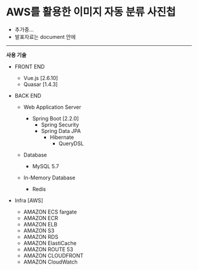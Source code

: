 # AWS를 활용한 이미지 자동 분류 사진첩  

* 추가중...
* 발표자료는 document 안에

****
**사용 기술**
+ FRONT END
  + Vue.js [2.6.10]
  + Quasar [1.4.3]
     
+ BACK END
  + Web Application Server
    + Spring Boot [2.2.0]
      + Spring Security
      + Spring Data JPA
        + Hibernate
          + QueryDSL
  
  + Database
    + MySQL 5.7
  
  + In-Memory Database
    + Redis
    
+ Infra [AWS]
  + AMAZON ECS fargate
  + AMAZON ECR
  + AMAZON ELB
  + AMAZON S3
  + AMAZON RDS
  + AMAZON ElastiCache
  + AMAZON ROUTE 53
  + AMAZON CLOUDFRONT
  + AMAZON CloudWatch